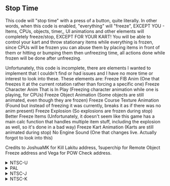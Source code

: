 ## Stop Time

This code will "stop time" with a press of a button, quite literally. In other words, when this code is enabled, "everything" will "freeze", EXCEPT YOU - Items, CPUs, objects, timer,, UI animations and other elements will completely freeze/stop, EXCEPT FOR YOUR KART! You will be able to control your kart and throw stationary items while everything is frozen, since CPUs will be frozen you can abuse them by placing items in front of them or hitting or bumping them then unfreezing time, all actions done while frozen will be done after unfreezing.

Unfortunately, this code is incomplete, there are elements I wanted to implement that I couldn't find or had issues and I have no more time or interest to look into these. These elements are:
Freeze FIB Anim (One that freezes it at the current rotation rather than forcing a specific one)
Freeze Character Anim That is In Play (Freezing character animation while one is playing, for CPUs)
Freeze Object Animation (Some objects are still animated, even though they are frozen)
Freeze Course Texture Animation (Found but instead of freezing it was currently, breaks it as if there was no anim present)
Freeze Explosion (So explosions are frozen during stop)
Better Freeze Items (Unfortunately, it doesn't seem like this game has a main calc function that handles multiple item stuff, including the explosion as well, so it's done in a bad way)
Freeze Kart Animation (Karts are still animated during stop)
No Engine Sound (One that changes live. Actually forgot to look into this)

Credits to JoshuaMK for Kill Lakitu address, 1superchip for Remote Object Freeze address and Vega for POW Check address.

<details>
<summary>NTSC-U</summary>

XXXX: Controller Address
YYYY: FFFF - ZZZZ
ZZZZ: Button value

Button values: https://mariokartwii.com/archive/index.php?thread-44.html

```powerpc
2834XXXX YYYYZZZZ
04530DBC 4E800020
04589870 2C030001
0458989C 2C030001
0460B39C 4E800020
04678700 4E800020
046898E0 38600000
04701934 4E800020
0471A290 4E800020
04790870 48000010
047960E8 480003A4
04796494 48000038
0479F034 60000000
047C3144 60000000
047C3E04 C025FFB4
047E4CC0 38030000
04816DE0 4E800020
048604E4 4E800020
048A1A04 00000000
CC000000 00000000
04530DBC 9421FFC0
04589870 7C030040
0458989C 7C030040
0460B39C 9421FFE0
04678700 9421FFE0
046898E0 3867FF38
04701934 9421FFC0
0471A290 9421FFE0
04790870 48045801
047960E8 408203A4
04796494 40820018
0479F034 90810054
047C3144 4BFFA475
047C3E04 C0231A00
047E4CC0 38030001
04816DE0 9421FF80
048604E4 9421FFD0
048A1A04 3F800000
E0000000 00000000
```
</details>

<details>
<summary>PAL</summary>

803Q: Change Q to 5 for GameCube controller, 4 for all other controllers
XXXX: Controller Address
YYYY: FFFF - ZZZZ
ZZZZ: Button value

Button values: https://mariokartwii.com/archive/index.php?thread-44.html

```powerpc
283QXXXX YYYYZZZZ
04535904 4E800020
04590094 2C030001
045900C0 2C030001
0463C7BC 4E800020
0467CB88 4E800020
0468DD68 38600000
047082D8 4E800020
0471E6C0 4E800020
0479987C 48000010
0479F0F4 480003A4
0479F4A0 48000038
047A8040 60000000
047D1BA4 60000000
047D2854 C025FFB4
047EEFD0 38030000
0482A8F4 4E800020
04864914 4E800020
048A6734 00000000
CC000000 00000000
04535904 9421FFC0
04590094 7C030040
045900C0 7C030040
0463C7BC 9421FFE0
0467CB88 9421FFE0
0468DD68 3867FF38
047082D8 9421FFC0
0471E6C0 9421FFE0
0479987C 4800FA35
0479F0F4 408203A4
0479F4A0 40820018
047A8040 90810054
047D1BA4 4BFFA475
047D2854 B01E00FC
047EEFD0 38030001
0482A8F4 9421FF80
04864914 9421FFD0
048A6734 3F800000
E0000000 00000000
```
</details>

<details>
<summary>NTSC-J</summary>

XXXX: Controller Address
YYYY: FFFF - ZZZZ
ZZZZ: Button value

Button values: https://mariokartwii.com/archive/index.php?thread-44.html

```powerpc
2834XXXX YYYYZZZZ
04535284 4E800020
0458FA14 2C030001
0458FA40 2C030001
0463BE28 4E800020
0467C1F4 4E800020
0468D3D4 38600000
04707944 4E800020
0471DD2C 4E800020
04798EE8 48000010
0479E760 480003A4
0479EB0C 48000038
047A76AC 60000000
047D1210 60000000
047D1EC0 C025FFB4
047EE63C 38030000
04829F60 4E800020
04863F80 4E800020
048A5894 00000000
CC000000 00000000
04535284 9421FFC0
0458FA14 7C030040
0458FA40 7C030040
0463BE28 9421FFE0
0467C1F4 9421FFE0
0468D3D4 3867FF38
04707944 9421FFC0
0471DD2C 9421FFE0
04798EE8 4800FA35
0479E760 408203A4
0479EB0C 40820018
047A76AC 90810054
047D1210 4BFFA475
047D1EC0 B01E00FC
047EE63C 38030001
04829F60 9421FF80
04863F80 9421FFD0
048A5894 3F800000
E0000000 00000000
```
</details>

<details>
<summary>NTSC-K</summary>

XXXX: Controller Address
YYYY: FFFF - ZZZZ
ZZZZ: Button value

Button values: https://mariokartwii.com/archive/index.php?thread-44.html

```powerpc
2835XXXX YYYYZZZZ
0452395C 4E800020
0457E0EC 2C030001
0457E118 2C030001
0462AAD4 4E800020
0466AF30 4E800020
0467C110 38600000
046F6680 4E800020
0470CA68 4E800020
04787C3C 48000010
0478D4B4 480003A4
0478D860 48000038
04796400 60000000
047BFF64 60000000
047BA480 C025FFB4
047DD390 38030000
04818CB4 4E800020
04852CD4 4E800020
04894B94 00000000
CC000000 00000000
0452395C 9421FFC0
0457E0EC 7C030040
0457E118 7C030040
0462AAD4 9421FFE0
0466AF30 9421FFE0
0467C110 3867FF38
046F6680 9421FFC0
0470CA68 9421FFE0
04787C3C 4800FA35
0478D4B4 408203A4
0478D860 40820018
04796400 90810054
047BFF64 4BFFA475
047BA480 C0231A00
047DD390 38030001
04818CB4 9421FF80
04852CD4 9421FFD0
04894B94 3F800000
E0000000 00000000
```
</details>